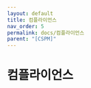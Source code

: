 ```yaml
---
layout: default
title: 컴플라이언스
nav_order: 5
permalink: docs/컴플라이언스
parent: "[CSPM]"
---
```


# 컴플라이언스

